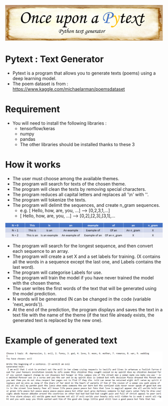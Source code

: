 <p align="center"><img src="PytextLogo.PNG"\></p>

# Pytext : Text Generator
- Pytext is a program that allows you to generate texts (poems) using a deep learning model.
- The poem dataset is from : https://www.kaggle.com/michaelarman/poemsdataset

# Requirement

- You will need to install the following libraries :
  - tensorflow/keras
  - numpy
  - pandas
  - The other libraries should be installed thanks to these 3

# How it works

- The user must choose among the available themes.
- The program will search for texts of the chosen theme.
- The program will clean the texts by removing special characters.
- The program reduces all capital letters and replaces all '\n' with ''.
- The program will tokenize the texts.
- The program will delimit the sequences, and create n_gram sequences. 
  - e.g. [ Hello, how, are, you, ...] --> [0,2,3,1,...]
  - [ Hello, how, are, you, ...] --> [0,2],[2,3],[3,1],...

<p align="center"><img src="n_gram.PNG"\></p>

- The program will search for the longest sequence, and then convert each sequence to an array.
- The program will create a set X and a set labels for training. (X contains all the words in a sequence except the last one, and Labels contains the last word).
- The program will categorise Labels for use.
- The program will train the model if you have never trained the model with the chosen theme.
- The user writes the first words of the text that will be generated using the model prediction.
- N words will be generated (N can be changed in the code (variable 'next_words')).
- At the end of the prediction, the program displays and saves the text in a text file with the name of the theme (if the text file already exists, the generated text is replaced by the new one).

# Example of generated text

<p align="center"><img src="output.PNG"\></p>
